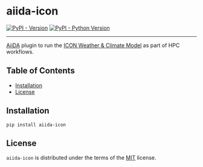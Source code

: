# aiida-icon

[![PyPI - Version](https://img.shields.io/pypi/v/aiida-icon.svg)](https://pypi.org/project/aiida-icon)
[![PyPI - Python Version](https://img.shields.io/pypi/pyversions/aiida-icon.svg)](https://pypi.org/project/aiida-icon)

-----

[AiiDA](www.aiida.net) plugin to run the [ICON Weather & Climate Model](https://icon-model.org/) as part of HPC workflows.

## Table of Contents

- [Installation](#installation)
- [License](#license)

## Installation

```console
pip install aiida-icon
```

## License

`aiida-icon` is distributed under the terms of the [MIT](https://spdx.org/licenses/MIT.html) license.
